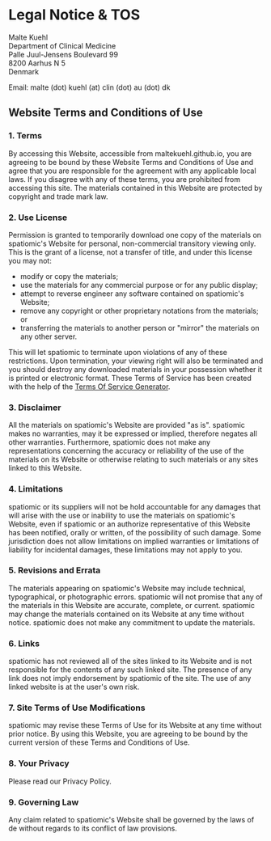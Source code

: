 # Legal Notice & TOS

Malte Kuehl<br>
Department of Clinical Medicine<br>
Palle Juul-Jensens Boulevard 99<br>
8200 Aarhus N 5<br>
Denmark

Email: malte (dot) kuehl (at) clin (dot) au (dot) dk

## Website Terms and Conditions of Use

### 1. Terms

By accessing this Website, accessible from maltekuehl.github.io, you are agreeing to be bound by these Website Terms and Conditions of Use and agree that you are responsible for the agreement with any applicable local laws. If you disagree with any of these terms, you are prohibited from accessing this site. The materials contained in this Website are protected by copyright and trade mark law.

### 2. Use License

Permission is granted to temporarily download one copy of the materials on spatiomic's Website for personal, non-commercial transitory viewing only. This is the grant of a license, not a transfer of title, and under this license you may not:

- modify or copy the materials;
- use the materials for any commercial purpose or for any public display;
- attempt to reverse engineer any software contained on spatiomic's Website;
- remove any copyright or other proprietary notations from the materials; or
- transferring the materials to another person or "mirror" the materials on any other server.

This will let spatiomic to terminate upon violations of any of these restrictions. Upon termination, your viewing right will also be terminated and you should destroy any downloaded materials in your possession whether it is printed or electronic format. These Terms of Service has been created with the help of the <a href="https://www.termsofservicegenerator.net">Terms Of Service Generator</a>.

### 3. Disclaimer

All the materials on spatiomic's Website are provided "as is". spatiomic makes no warranties, may it be expressed or implied, therefore negates all other warranties. Furthermore, spatiomic does not make any representations concerning the accuracy or reliability of the use of the materials on its Website or otherwise relating to such materials or any sites linked to this Website.

### 4. Limitations

spatiomic or its suppliers will not be hold accountable for any damages that will arise with the use or inability to use the materials on spatiomic's Website, even if spatiomic or an authorize representative of this Website has been notified, orally or written, of the possibility of such damage. Some jurisdiction does not allow limitations on implied warranties or limitations of liability for incidental damages, these limitations may not apply to you.

### 5. Revisions and Errata

The materials appearing on spatiomic's Website may include technical, typographical, or photographic errors. spatiomic will not promise that any of the materials in this Website are accurate, complete, or current. spatiomic may change the materials contained on its Website at any time without notice. spatiomic does not make any commitment to update the materials.

### 6. Links

spatiomic has not reviewed all of the sites linked to its Website and is not responsible for the contents of any such linked site. The presence of any link does not imply endorsement by spatiomic of the site. The use of any linked website is at the user's own risk.

### 7. Site Terms of Use Modifications

spatiomic may revise these Terms of Use for its Website at any time without prior notice. By using this Website, you are agreeing to be bound by the current version of these Terms and Conditions of Use.

### 8. Your Privacy

Please read our Privacy Policy.

### 9. Governing Law

Any claim related to spatiomic's Website shall be governed by the laws of de without regards to its conflict of law provisions.
